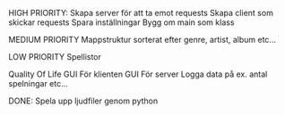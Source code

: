 HIGH PRIORITY:
    Skapa server för att ta emot requests
    Skapa client som skickar requests
    Spara inställningar
    Bygg om main som klass

MEDIUM PRIORITY
    Mappstruktur sorterat efter genre, artist, album etc...

LOW PRIORITY
    Spellistor

Quality Of Life
    GUI För klienten
    GUI För server
    Logga data på ex. antal spelningar etc...


DONE:
    Spela upp ljudfiler genom python
